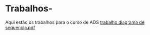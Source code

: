 # Trabalhos-
Aqui estão os trabalhos para o curso de ADS
[trabalho diagrama de sequencia.pdf](https://github.com/Krygor-Yan/Trabalhos-/files/10072086/trabalho.diagrama.de.sequencia.pdf)
